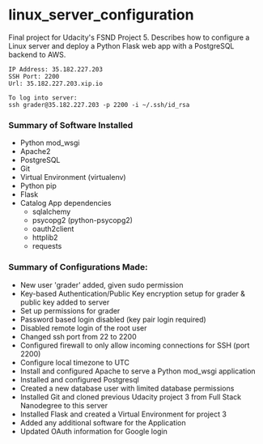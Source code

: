 # linux_server_configuration
Final project for Udacity's FSND Project 5. Describes how to configure a Linux server and deploy a Python Flask web app with a PostgreSQL backend to AWS. 

    IP Address: 35.182.227.203
    SSH Port: 2200
    Url: 35.182.227.203.xip.io

    To log into server:
    ssh grader@35.182.227.203 -p 2200 -i ~/.ssh/id_rsa

### Summary of Software Installed

- Python mod_wsgi
- Apache2
- PostgreSQL
- Git
- Virtual Environment (virtualenv)
- Python pip
- Flask
- Catalog App dependencies
    - sqlalchemy
    - psycopg2 (python-psycopg2)
    - oauth2client
    - httplib2
    - requests

### Summary of Configurations Made:

- New user 'grader' added, given sudo permission
- Key-based Authentication/Public Key encryption setup for grader & public key added to server
- Set up permissions for grader
- Password based login disabled (key pair login required)
- Disabled remote login of the root user
- Changed ssh port from 22 to 2200
- Configured firewall to only allow incoming connections for SSH (port 2200)
- Configure local timezone to UTC
- Install and configured Apache to serve a Python mod_wsgi application
- Installed and configured Postgresql
- Created a new database user with limited database permissions
- Installed Git and cloned previous Udacity project 3 from Full Stack Nanodegree to this server
- Installed Flask and created a Virtual Environment for project 3
- Added any additional software for the Application
- Updated OAuth information for Google login
